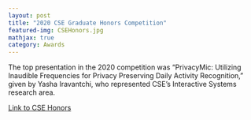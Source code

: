 ```yaml
---
layout: post
title: "2020 CSE Graduate Honors Competition" 
featured-img: CSEHonors.jpg
mathjax: true
category: Awards
---
```


The top presentation in the 2020 competition was “PrivacyMic: Utilizing Inaudible Frequencies for Privacy Preserving Daily Activity Recognition,” given by Yasha Iravantchi, who represented CSE’s Interactive Systems research area.

[Link to CSE Honors](https://cse.engin.umich.edu/stories/2020-cse-graduate-student-honors-competition-highlights-outstanding-research)

